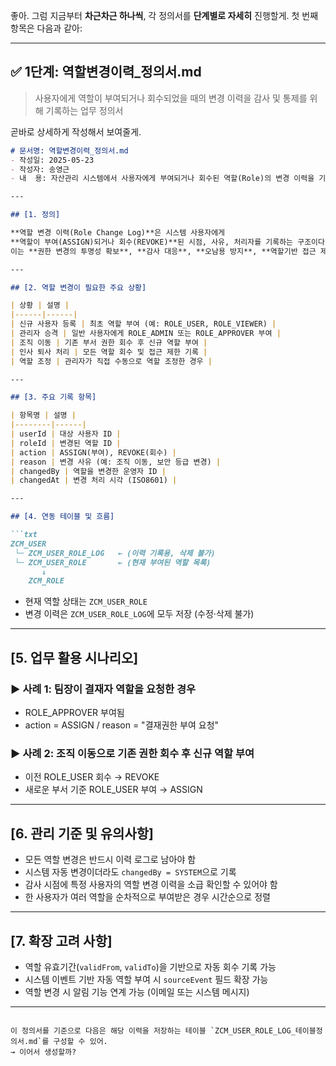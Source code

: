 좋아. 그럼 지금부터 **차근차근 하나씩**, 각 정의서를 **단계별로 자세히** 진행할게.
첫 번째 항목은 다음과 같아:

---

## ✅ 1단계: 역할변경이력\_정의서.md

> 사용자에게 역할이 부여되거나 회수되었을 때의 변경 이력을 감사 및 통제를 위해 기록하는 업무 정의서

곧바로 상세하게 작성해서 보여줄게.


````md
# 문서명: 역할변경이력_정의서.md
- 작성일: 2025-05-23
- 작성자: 송영근
- 내  용: 자산관리 시스템에서 사용자에게 부여되거나 회수된 역할(Role)의 변경 이력을 기록하고, 감사 및 접근 제어의 근거로 활용하기 위한 업무 정의 문서

---

## [1. 정의]

**역할 변경 이력(Role Change Log)**은 시스템 사용자에게  
**역할이 부여(ASSIGN)되거나 회수(REVOKE)**된 시점, 사유, 처리자를 기록하는 구조이다.  
이는 **권한 변경의 투명성 확보**, **감사 대응**, **오남용 방지**, **역할기반 접근 제어 정책의 근거**로 사용된다.

---

## [2. 역할 변경이 필요한 주요 상황]

| 상황 | 설명 |
|------|------|
| 신규 사용자 등록 | 최초 역할 부여 (예: ROLE_USER, ROLE_VIEWER) |
| 관리자 승격 | 일반 사용자에게 ROLE_ADMIN 또는 ROLE_APPROVER 부여 |
| 조직 이동 | 기존 부서 권한 회수 후 신규 역할 부여 |
| 인사 퇴사 처리 | 모든 역할 회수 및 접근 제한 기록 |
| 역할 조정 | 관리자가 직접 수동으로 역할 조정한 경우 |

---

## [3. 주요 기록 항목]

| 항목명 | 설명 |
|--------|------|
| userId | 대상 사용자 ID |
| roleId | 변경된 역할 ID |
| action | ASSIGN(부여), REVOKE(회수) |
| reason | 변경 사유 (예: 조직 이동, 보안 등급 변경) |
| changedBy | 역할을 변경한 운영자 ID |
| changedAt | 변경 처리 시각 (ISO8601) |

---

## [4. 연동 테이블 및 흐름]

```txt
ZCM_USER
 └─ ZCM_USER_ROLE_LOG   ← (이력 기록용, 삭제 불가)
 └─ ZCM_USER_ROLE       ← (현재 부여된 역할 목록)
       ↓
    ZCM_ROLE
````

* 현재 역할 상태는 `ZCM_USER_ROLE`
* 변경 이력은 `ZCM_USER_ROLE_LOG`에 모두 저장 (수정·삭제 불가)

---

## \[5. 업무 활용 시나리오]

### ▶ 사례 1: 팀장이 결재자 역할을 요청한 경우

* ROLE\_APPROVER 부여됨
* action = ASSIGN / reason = "결재권한 부여 요청"

### ▶ 사례 2: 조직 이동으로 기존 권한 회수 후 신규 역할 부여

* 이전 ROLE\_USER 회수 → REVOKE
* 새로운 부서 기준 ROLE\_USER 부여 → ASSIGN

---

## \[6. 관리 기준 및 유의사항]

* 모든 역할 변경은 반드시 이력 로그로 남아야 함
* 시스템 자동 변경이더라도 `changedBy = SYSTEM`으로 기록
* 감사 시점에 특정 사용자의 역할 변경 이력을 소급 확인할 수 있어야 함
* 한 사용자가 여러 역할을 순차적으로 부여받은 경우 시간순으로 정렬

---

## \[7. 확장 고려 사항]

* 역할 유효기간(`validFrom`, `validTo`)을 기반으로 자동 회수 기록 가능
* 시스템 이벤트 기반 자동 역할 부여 시 `sourceEvent` 필드 확장 가능
* 역할 변경 시 알림 기능 연계 가능 (이메일 또는 시스템 메시지)

---

```

이 정의서를 기준으로 다음은 해당 이력을 저장하는 테이블 `ZCM_USER_ROLE_LOG_테이블정의서.md`를 구성할 수 있어.  
→ 이어서 생성할까?
```
